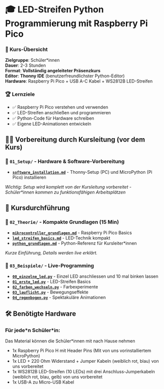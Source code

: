 # 🎓 LED-Streifen Python Programmierung mit Raspberry Pi Pico


### 🎯 Kurs-Übersicht
**Zielgruppe**: Schüler\*innen  
**Dauer**: 2-3 Stunden  
**Format**: **Vollständig angeleiteter Präsenzkurs**  
**Editor**: **Thonny IDE** (benutzerfreundlichster Python-Editor)  
**Hardware**: Raspberry Pi Pico + USB A-C Kabel + WS2812B LED-Streifen  

### 🏆 Lernziele
- ✅ Raspberry Pi Pico verstehen und verwenden
- ✅ LED-Streifen anschließen und programmieren
- ✅ Python-Code für Hardware schreiben
- ✅ Eigene LED-Animationen entwickeln


## 🧑‍🏫 Vorbereitung durch Kursleitung (vor dem Kurs)
### 📁 `01_Setup/` - Hardware & Software-Vorbereitung
- [**`software_installation.md`**](01_Setup/software_installation.md) - Thonny-Setup (PC) und MicroPython (Pi Pico) installieren

*Wichtig: Setup wird komplett von der Kursleitung vorbereitet - Schüler\*innen kommen zu funktionsfähigen Arbeitsplätzen*

## 🚦 Kursdurchführung


### 📁 `02_Theorie/` - Kompakte Grundlagen (15 Min)
- [**`mikrocontroller_grundlagen.md`**](02_Theorie/01_mikrocontroller_grundlagen.md) - Raspberry Pi Pico Basics
- [**`led_streifen_basics.md`**](02_Theorie/02_led_streifen_basics.md) - LED-Technik kompakt
- [**`python_grundlagen.md`**](02_Theorie/03_python_grundlagen.md) - Python-Referenz für Kursleiter\*innen

*Kurze Einführung, Details werden live erklärt.*

### 📁 `03_Beispiele/` - Live-Programming
- [**`00_einzelne_led.py`**](03_Beispiele/00_einzelne_led.py) - Einzel LED anschliessen und 10 mal binken lassen
- [**`01_erste_led.py`**](03_Beispiele/01_erste_led.py) - LED-Streifen Basics
- [**`02_farben_wechseln.py`**](03_Beispiele/02_farben_wechseln.py) - Farbexperimente
- [**`03_lauflicht.py`**](03_Beispiele/03_lauflicht.py) - Bewegungseffekte
- [**`04_regenbogen.py`**](03_Beispiele/04_regenbogen.py) - Spektakuläre Animationen


## 🛠️ Benötigte Hardware

### Für jede\*n Schüler\*in:
Das Material können die Schüler\*innen mit nach Hause nehmen
- 1x Raspberry Pi Pico H mit Header Pins (Mit von uns vorinstalliertem MicroPython)
- 1x LED + 220 Ohm Widerstand + Jumper Kabeln (weiblich rot, blau) von uns vorbereitet
- 1x WS2812B LED-Streifen (10 LEDs) mit drei Anschluss-Jumperkabeln (weiblich  rot, blau, gelb) von uns vorbereitet
- 1x USB-A zu Micro-USB Kabel


